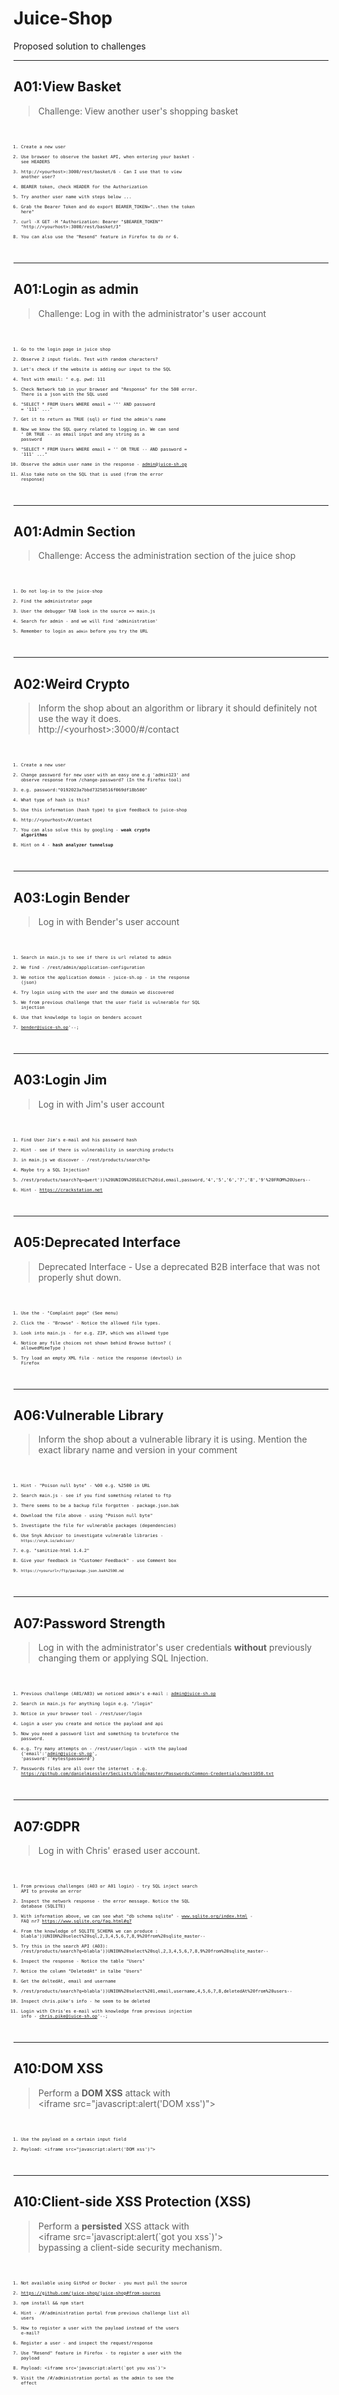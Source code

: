 # Juice-Shop

Proposed solution to challenges

---

## A01:View Basket

>Challenge: View another user's shopping basket <!-- .element: style="font-size:0.8em"-->

<code style="font-size: 0.5em;">

1. Create a new user
1. Use browser to observe the basket API, when entering your basket - see HEADERS
1. http://&lt;yourhost&gt;:3000/rest/basket/6 - Can I use that to view another user?
1. BEARER token, check HEADER for the Authorization
1. Try another user name with steps below ...
1. Grab the Bearer Token and do export BEARER_TOKEN="..then the token here"
1. curl -X GET -H "Authorization: Bearer \"$BEARER_TOKEN\"" "http://&lt;yourhost&gt;:3000/rest/basket/3"
1. You can also use the "Resend" feature in Firefox to do nr 6.

</code>

---
## A01:Login as admin

>Challenge: Log in with the administrator's user account <!-- .element: style="font-size:0.8em"-->

<code style="font-size: 0.5em;">

1. Go to the login page in juice shop
1. Observe 2 input fields. Test with random characters?
1. Let's check if the website is adding our input to the SQL
1. Test with email: **'** e.g. pwd: 111
1. Check Network tab in your browser and "Response" for the 500 error. There is a json with the SQL used
1. "SELECT * FROM Users WHERE email = '**'**' AND password = '111' ..."
1. Get it to return as TRUE (sql) or find the admin's name
1. Now we know the SQL query related to logging in. We can send **'** OR TRUE -- as email input and any string as a password
1. "SELECT * FROM Users WHERE email = '' OR TRUE -- AND password = '111' ..."
1. Observe the admin user name in the response - admin@juice-sh.op
1. Also take note on the SQL that is used (from the error response)

</code>

---

## A01:Admin Section

>Challenge: Access the administration section of the juice shop <!-- .element: style="font-size:0.8em"-->

<code style="font-size: 0.5em;">

1. Do not log-in to the juice-shop
1. Find the administrator page
1. User the debugger TAB look in the source => main.js
1. Search for admin - and we will find 'administration'
1. Remember to login as `admin` before you try the URL

</code>

---

## A02:Weird Crypto

>Inform the shop about an algorithm or library it should definitely not use the way it does.<br>http://&lt;yourhost&gt;:3000/#/contact

<code style="font-size: 0.5em;">

1. Create a new user
1. Change password for new user with an easy one e.g 'admin123' and observe response from /change-password? (In the Firefox tool)
1. e.g. password:"0192023a7bbd73250516f069df18b500"
1. What type of hash is this?
1. Use this information (hash type) to give feedback to juice-shop
1. http://&lt;yourhost&gt;/#/contact
1. You can also solve this by googling - **weak crypto algorithms**
1. Hint on 4 - **hash analyzer tunnelsup**

</code>

---
## A03:Login Bender

>Log in with Bender's user account

<code style="font-size: 0.5em;">

1. Search in main.js to see if there is url related to admin
1. We find - /rest/admin/application-configuration
1. We notice the application domain - juice-sh.op - in the response (json)
1. Try login using with the user and the domain we discovered
1. We from previous challenge that the user field is vulnerable for SQL injection
1. Use that knowledge to login on benders account
1. bender@juice-sh.op'--;

</code>

---

## A03:Login Jim

>Log in with Jim's user account

<code style="font-size: 0.5em;">

1. Find User Jim's e-mail and his password hash
1. Hint - see if there is vulnerability in searching products
1. in main.js we discover - /rest/products/search?q=
1. Maybe try a SQL Injection?
1. /rest/products/search?q=qwert'))%20UNION%20SELECT%20id,email,password,'4','5','6','7','8','9'%20FROM%20Users--
1. Hint - https://crackstation.net

</code>

---

## A05:Deprecated Interface

>Deprecated Interface - Use a deprecated B2B interface that was not properly shut down.

<code style="font-size: 0.5em;">

1. Use the - "Complaint page" (See menu)
1. Click the - "Browse" - Notice the allowed file types.
1. Look into main.js - for e.g. ZIP, which was allowed type
1. Notice any file choices not shown behind Browse button? ( allowedMimeType )
1. Try load an empty XML file - notice the response (devtool) in Firefox

</code>

---
## A06:Vulnerable Library

>Inform the shop about a vulnerable library it is using. Mention the exact library name and version in your comment

<code style="font-size: 0.5em;">

1. Hint - "Poison null byte" - %00 e.g. %2500 in URL
1. Search main.js - see if you find something related to ftp
1. There seems to be a backup file forgotten - package.json.bak
1. Download the file above - using "Poison null byte"
1. Investigate the file for vulnerable packages (dependencies)
1. Use Snyk Advisor to investigate vulnerable libraries - `https://snyk.io/advisor/`
1. e.g. "sanitize-html 1.4.2"
1. Give your feedback in "Customer Feedback" - use Comment box
1. `https://<yoururl>/ftp/package.json.bak%2500.md`

</code>

---

## A07:Password Strength

>Log in with the administrator's user credentials **without** previously changing them or applying SQL Injection.

<code style="font-size: 0.5em;">

1. Previous challenge (A01/A03) we noticed admin's e-mail : admin@juice-sh.op
1. Search in main.js for anything login e.g. "/login"
1. Notice in your browser tool - /rest/user/login
1. Login a user you create and notice the payload and api
1. Now you need a password list and something to bruteforce the password.
1. e.g. Try many attempts  on -  /rest/user/login - with the payload {'email':'admin@juice-sh.op', 'password':'mytestpassword'}
1. Passwords files are all over the internet - e.g.  https://github.com/danielmiessler/SecLists/blob/master/Passwords/Common-Credentials/best1050.txt

</code>

---

## A07:GDPR

>Log in with Chris' erased user account.

<code style="font-size: 0.5em;">

1. From previous challenges (A03 or A01 login) - try SQL inject search API to provoke an error
1. Inspect the network response - the error message. Notice the SQL database (SQLITE)
1. With information above, we can see what "db schema sqlite" - www.sqlite.org/index.html - FAQ nr7 https://www.sqlite.org/faq.html#q7
1. From the knowledge of SQLITE_SCHEMA we can produce : blabla'))UNION%20select%20sql,2,3,4,5,6,7,8,9%20from%20sqlite_master--
1. Try this in the search API (A03): /rest/products/search?q=blabla'))UNION%20select%20sql,2,3,4,5,6,7,8,9%20from%20sqlite_master--
1. Inspect the response - Notice the table "Users"
1. Notice the column "DeletedAt" in talbe "Users"
1. Get the deltedAt, email and username
1. /rest/products/search?q=blabla'))UNION%20select%201,email,username,4,5,6,7,8,deletedAt%20from%20users--
1. Inspect chris.pike's info - he seem to be deleted
1. Login with Chris'es e-mail with knowledge from previous injection info - chris.pike@juice-sh.op'--;

</code>

---

## A10:DOM XSS

>Perform a **DOM XSS** attack with<br>&lt;iframe src="javascript:alert('DOM xss')">

<code style="font-size: 0.5em;">

1. Use the payload on a certain input field
1. Payload: &lt;iframe src="javascript:alert('DOM xss')">

</code>

---

## A10:Client-side XSS Protection (XSS)

>Perform a **persisted** XSS attack with<br>&lt;iframe src='javascript:alert(\`got you xss\`)'><br>bypassing a client-side security mechanism.

<code style="font-size: 0.5em;">

1. Not available using GitPod or Docker - you must pull the source
1. https://github.com/juice-shop/juice-shop#from-sources
1. npm install && npm start
1. Hint - /#/administration portal from previous challenge list all users
1. How to register a user with the payload instead of the users e-mail?
1. Register a user - and inspect the request/response
1. Use "Resend" feature in Firefox - to register a user with the payload
1. Payload: &lt;iframe src='javascript:alert(\`got you xss\`)'>
1. Visit the /#/administration portal as the admin to see the effect

</code>
